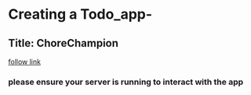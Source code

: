 ﻿# Creating a Todo_app-
## Title: ChoreChampion
[follow link](http://127.0.0.1:8000/auth/log-in/)
### please ensure your server is running to interact with the app
